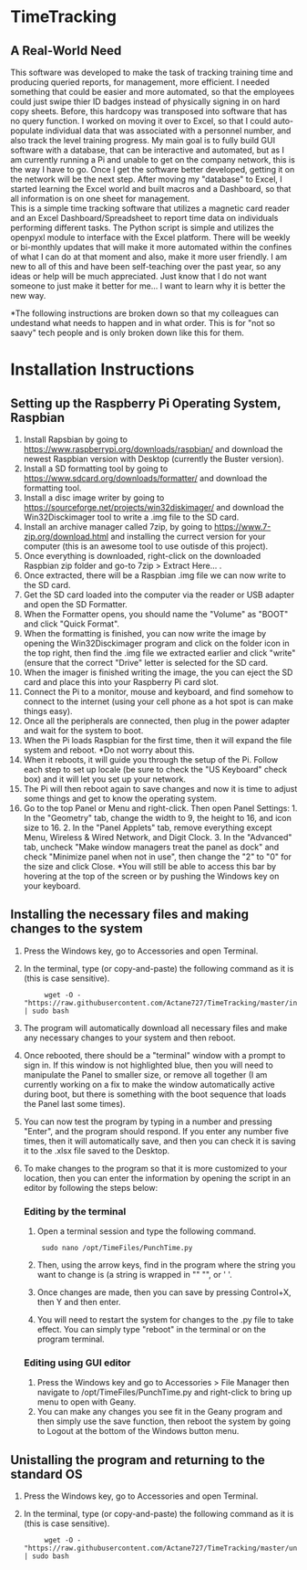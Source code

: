 # TimeTracking

## A Real-World Need
This software was developed to make the task of tracking training time and producing queried reports, for management, more efficient.  I needed something that could be easier and more automated, so that the employees could just swipe thier ID badges instead of physically signing in on hard copy sheets.  Before, this hardcopy was transposed into software that has no query function.  I worked on moving it over to Excel, so that I could auto-populate individual data that was associated with a personnel number, and also track the level training progress.  My main goal is to fully build GUI software with a database, that can be interactive and automated, but as I am currently running a Pi and unable to get on the company network, this is the way I have to go. Once I get the software better developed, getting it on the network will be the next step. After moving my "database" to Excel, I started learning the Excel world and built macros and a Dashboard, so that all information is on one sheet for management.  
This is a simple time tracking software that utilizes a magnetic card reader and an Excel Dashboard/Spreadsheet to report time data on individuals performing different tasks.  The Python script is simple and utilizes the openpyxl module to interface with the Excel platform.
There will be weekly or bi-monthly updates that will make it more automated within the confines of what I can do at that moment and also, make it more user friendly.
I am new to all of this and have been self-teaching over the past year, so any ideas or help will be much appreciated.  Just know that I do not want someone to just make it better for me... I want to learn why it is better the new way.

*The following instructions are broken down so that my colleagues can undestand what needs to happen and in what order.  This is for "not so saavy" tech people and is only broken down like this for them.

# Installation Instructions

## Setting up the Raspberry Pi Operating System, Raspbian

1. Install Rapsbian by going to https://www.raspberrypi.org/downloads/raspbian/ and download the newest Raspbian version with Desktop (currently the Buster version).
2. Install a SD formatting tool by going to https://www.sdcard.org/downloads/formatter/ and download the formatting tool.
3. Install a disc image writer by going to https://sourceforge.net/projects/win32diskimager/ and download the Win32Disckimager tool to write a .img file to the SD card.
4. Install an archive manager called 7zip, by going to https://www.7-zip.org/download.html and installing the currect version for your computer (this is an awesome tool to use outisde of this project).
5. Once everything is downloaded, right-click on the downloaded Raspbian zip folder and go-to 7zip > Extract Here... .
6. Once extracted, there will be a Raspbian .img file we can now write to the SD card.
7. Get the SD card loaded into the computer via the reader or USB adapter and open the SD Formatter.
8. When the Formatter opens, you should name the "Volume" as "BOOT" and click "Quick Format".
9. When the formatting is finished, you can now write the image by opening the Win32Disckimager program and click on the folder icon in the top right, then find the .img file we extracted earlier and click "write" (ensure that the correct "Drive" letter is selected for the SD card.
9. When the imager is finished writing the image, the you can eject the SD card and place this into your Raspberry Pi card slot.
10. Connect the Pi to a monitor, mouse and keyboard, and find somehow to connect to the internet (using your cell phone as a hot spot is can make things easy).
11. Once all the peripherals are connected, then plug in the power adapter and wait for the system to boot.
12. When the Pi loads Raspbian for the first time, then it will expand the file  system and reboot.	*Do not worry about this.
13. When it reboots, it will guide you through the setup of the Pi.  Follow each step to set up locale (be sure to check the "US Keyboard" check box) and it will let you set up your network.
14. The Pi will then reboot again to save changes and now it is time to adjust some things and get to know the operating system.
15. Go to the top Panel or Menu and right-click.  Then open Panel Settings:
          1. In the "Geometry" tab, change the width to 9, the height to 16, and icon size to 16.
          2. In the "Panel Applets" tab, remove everything except Menu, Wireless & Wired Network, and Digit Clock.
          3. In the "Advanced" tab, uncheck "Make window managers treat the panel as dock" and check "Minimize panel when not in use", then change the "2" to "0" for the size and click Close. *You will still be able to access this bar by hovering at the top of the screen or by pushing the Windows key on your keyboard.

## Installing the necessary files and making changes to the system

1. Press the Windows key, go to Accessories and open Terminal.
2. In the terminal, type (or copy-and-paste) the following command as it is (this is case sensitive).

			wget -O - "https://raw.githubusercontent.com/Actane727/TimeTracking/master/install.sh" | sudo bash
			
3. The program will automatically download all necessary files and make any necessary changes to your system and then reboot.
4. Once rebooted, there should be a "terminal" window with a prompt to sign in.  If this window is not highlighted blue, then you will need to manipulate the Panel to smaller size, or remove all together (I am currently working on a fix to make the window automatically active during boot, but there is something with the boot sequence that loads the Panel last some times).
5. You can now test the program by typing in a number and pressing "Enter", and the program should respond.  If you enter any number five times, then it will automatically save, and then you can check it is saving it to the .xlsx file saved to the Desktop.
6. To make changes to the program so that it is more customized to your location, then you can enter the information by opening the script in an editor by following the steps below:
	
	### Editing by the terminal
	1. Open a terminal session and type the following command.
			
			sudo nano /opt/TimeFiles/PunchTime.py
			
	2. Then, using the arrow keys, find in the program where the string you want to change is (a string is wrapped in "" "", or ' '.
	3. Once changes are made, then you can save by pressing Control+X, then Y and then enter.
	4. You will need to restart the system for changes to the .py file to take effect. You can simply type "reboot" in the terminal or on the program terminal.
	
	### Editing using GUI editor
	1. Press the Windows key and go to Accessories > File Manager then navigate to /opt/TimeFiles/PunchTime.py and right-click to bring up menu to open with Geany.
	2. You can make any changes you see fit in the Geany program and then simply use the save function, then reboot the system by going to Logout at the bottom of the Windows button menu.

## Unistalling the program and returning to the standard OS
1. Press the Windows key, go to Accessories and open Terminal.
2. In the terminal, type (or copy-and-paste) the following command as it is (this is case sensitive).

			wget -O - "https://raw.githubusercontent.com/Actane727/TimeTracking/master/uninstall.sh" | sudo bash	
